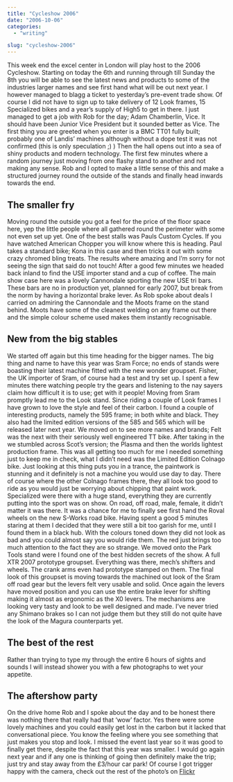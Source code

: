 ```yaml
---
title: "Cycleshow 2006"
date: "2006-10-06"
categories:
  - "writing"

slug: "cycleshow-2006"
---
```


This week end the excel center in London will play host to the 2006 Cycleshow. Starting on today the 6th and running through till Sunday the 8th you will be able to see the latest news and products to some of the industries larger names and see first hand what will be out next year. I however managed to blagg a ticket to yesterday’s pre-event trade show. Of course I did not have to sign up to take delivery of 12 Look frames, 15 Specialized bikes and a year’s supply of High5 to get in there. I just managed to get a job with Rob for the day; Adam Chamberlin, Vice. It should have been Junior Vice President but it sounded better as Vice. The first thing you are greeted when you enter is a BMC TT01 fully built; probably one of Landis’ machines although without a dope test it was not confirmed (this is only speculation ;) ) Then the hall opens out into a sea of shiny products and modern technology. The first few minutes where a random journey just moving from one flashy stand to another and not making any sense. Rob and I opted to make a little sense of this and make a structured journey round the outside of the stands and finally head inwards towards the end.

## The smaller fry

<!-- ![Photo sharing](/images/261749920.jpg) -->

<!-- ![Photo sharing](./images/261693276.jpg) -->

Moving round the outside you got a feel for the price of the floor space here, yep the little people where all gathered round the perimeter with some not even set up yet. One of the best stalls was Pauls Custom Cycles. If you have watched American Chopper you will know where this is heading. Paul takes a standard bike; Kona in this case and then tricks it out with some crazy chromed bling treats. The results where amazing and I’m sorry for not seeing the sign that said do not touch! After a good few minutes we headed back inland to find the USE importer stand and a cup of coffee. The main show case here was a lovely Cannondale sporting the new USE tri bars. These bars are no in production yet, planned for early 2007, but break from the norm by having a horizontal brake lever. As Rob spoke about deals I carried on admiring the Cannondale and the Moots frame on the stand behind. Moots have some of the cleanest welding on any frame out there and the simple colour scheme used makes them instantly recognisable.

## New from the big stables

<!-- ![Photo sharing](/images/261716814.jpg) -->

<!-- ![Photo sharing](/images/261753049.jpg) -->

<!-- ![Photo sharing](/images/261733242.jpg) -->

<!-- ![Photo sharing](/images/261730217.jpg) -->

We started off again but this time heading for the bigger names. The big thing and name to have this year was Sram Force; no ends of stands were boasting their latest machine fitted with the new wonder groupset. Fisher, the UK importer of Sram, of course had a test and try set up. I spent a few minutes there watching people try the gears and listening to the nay sayers claim how difficult it is to use; get with it people! Moving from Sram promptly lead me to the Look stand. Since riding a couple of Look frames I have grown to love the style and feel of their carbon. I found a couple of interesting products, namely the 595 frame; in both white and black. They also had the limited edition versions of the 585 and 565 which will be released later next year. We moved on to see more names and brands; Felt was the next with their seriously well engineered TT bike. After taking in the we stumbled across Scot’s version; the Plasma and then the worlds lightest production frame. This was all getting too much for me I needed something just to keep me in check, what I didn’t need was the Limited Edition Colnago bike. Just looking at this thing puts you in a trance, the paintwork is stunning and it definitely is not a machine you would use day to day. There of course where the other Colnago frames there, they all look too good to ride as you would just be worrying about chipping that paint work. Specialized were there with a huge stand, everything they are currently putting into the sport was on show. On road, off road, male, female, it didn’t matter it was there. It was a chance for me to finally see first hand the Roval wheels on the new S-Works road bike. Having spent a good 5 minutes staring at them I decided that they were still a bit too garish for me, until I found them in a black hub. With the colours toned down they did not look as bad and you could almost say you would ride them. The red just brings too much attention to the fact they are so strange. We moved onto the Park Tools stand were I found one of the best hidden secrets of the show. A full XTR 2007 prototype groupset. Everything was there, mech’s shifters and wheels. The crank arms even had prototype stamped on them. The final look of this groupset is moving towards the machined out look of the Sram off road gear but the levers felt very usable and solid. Once again the levers have moved position and you can use the entire brake lever for shifting making it almost as ergonomic as the X0 levers. The mechanisms are looking very tasty and look to be well designed and made. I’ve never tried any Shimano brakes so I can not judge them but they still do not quite have the look of the Magura counterparts yet.

## The best of the rest

Rather than trying to type my through the entire 6 hours of sights and sounds I will instead shower you with a few photographs to wet your appetite.

<!-- [![Electra](/images/261692667_458fb5f96d_m.jpg)](https://www.flickr.com/photos/funkylarma/261692667/ "Photo Sharing") -->
<!-- [![Iron Horse](/images/261683970_1b59b44f60_m.jpg)](https://www.flickr.com/photos/funkylarma/261683970/ "Photo Sharing") -->
<!-- [![Principia](/images/261722098_94f31d01cf_m.jpg)](https://www.flickr.com/photos/funkylarma/261722098/ "Photo Sharing") -->
<!-- [![Condor](/images/261736894_2f72f64d41_m.jpg)](https://www.flickr.com/photos/funkylarma/261736894/ "Photo Sharing") -->
<!-- [![Litespeed](/images/261705956_dbe5585a56_m.jpg)](https://www.flickr.com/photos/funkylarma/261705956/ "Photo Sharing") -->
<!-- [![BMC](/images/261751805_0779cdb7b1_m.jpg)](https://www.flickr.com/photos/funkylarma/261751805/ "Photo Sharing") -->

## The aftershow party

On the drive home Rob and I spoke about the day and to be honest there was nothing there that really had that ‘wow’ factor. Yes there were some lovely machines and you could easily get lost in the carbon but it lacked that conversational piece. You know the feeling where you see something that just makes you stop and look. I missed the event last year so it was good to finally get there, despite the fact that this year was smaller. I would go again next year and if any one is thinking of going then definitely make the trip; just try and stay away from the £3/hour car park! Of course I got trigger happy with the camera, check out the rest of the photo’s on [Flickr](https://www.flickr.com/photos/funkylarma/sets/72157594314501698/ "cycle show")
